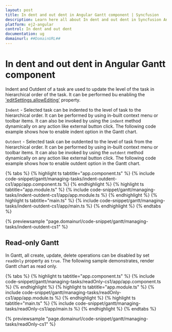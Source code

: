 ```yaml
---
layout: post
title: In dent and out dent in Angular Gantt component | Syncfusion
description: Learn here all about In dent and out dent in Syncfusion Angular Gantt component of Syncfusion Essential JS 2 and more.
platform: ej2-angular
control: In dent and out dent 
documentation: ug
domainurl: ##DomainURL##
---
```


# In dent and out dent in Angular Gantt component

Indent and Outdent of a task are used to update the level of the task in hierarchical order of the task. It can be performed bu enabling the ['editSettings.allowEditing'](https://ej2.syncfusion.com/angular/documentation/api/gantt/editSettings/#allowediting) property.

`Indent` - Selected task can be indented to the level of task to the hierarchical order. It can be performed by using in-built context menu or toolbar items. It can also be invoked by using the `indent` method dynamically on any action like external button click. The following code example shows how to enable indent option in the Gantt chart.

`Outdent` - Selected task can be outdented to the level of task from the hierarchical order. It can be performed by using in-built context menu or toolbar items. It can also be invoked by using the `outdent` method dynamically on any action like external button click. The following code example shows how to enable outdent option in the Gantt chart.

{% tabs %}
{% highlight ts tabtitle="app.component.ts" %}
{% include code-snippet/gantt/managing-tasks/indent-outdent-cs1/app/app.component.ts %}
{% endhighlight %}
{% highlight ts tabtitle="app.module.ts" %}
{% include code-snippet/gantt/managing-tasks/indent-outdent-cs1/app/app.module.ts %}
{% endhighlight %}
{% highlight ts tabtitle="main.ts" %}
{% include code-snippet/gantt/managing-tasks/indent-outdent-cs1/app/main.ts %}
{% endhighlight %}
{% endtabs %}
  
{% previewsample "page.domainurl/code-snippet/gantt/managing-tasks/indent-outdent-cs1" %}

## Read-only Gantt

In Gantt, all create, update, delete operations can be disabled by set `readOnly` property as `true`. The following sample demonstrates, render Gantt chart as read only.

{% tabs %}
{% highlight ts tabtitle="app.component.ts" %}
{% include code-snippet/gantt/managing-tasks/readOnly-cs1/app/app.component.ts %}
{% endhighlight %}
{% highlight ts tabtitle="app.module.ts" %}
{% include code-snippet/gantt/managing-tasks/readOnly-cs1/app/app.module.ts %}
{% endhighlight %}
{% highlight ts tabtitle="main.ts" %}
{% include code-snippet/gantt/managing-tasks/readOnly-cs1/app/main.ts %}
{% endhighlight %}
{% endtabs %}
  
{% previewsample "page.domainurl/code-snippet/gantt/managing-tasks/readOnly-cs1" %}